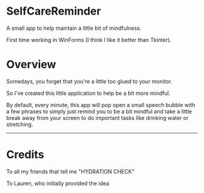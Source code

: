# SelfCareReminder
A small app to help maintain a little bit of mindfulness.

First time working in WinForms (I think I like it better than Tkinter).

# Overview
Somedays, you forget that you're a little too glued to your monitor.

So I've created this little application to help be a bit more mindful.

By default, every minute, this app will pop open a small speech bubble with a few phrases to simply just remind you to be a bit mindful and take a little break away from your screen to do important tasks like drinking water or stretching.


--------

# Credits

To all my friends that tell me "HYDRATION CHECK"

To Lauren, who initially provided the idea

